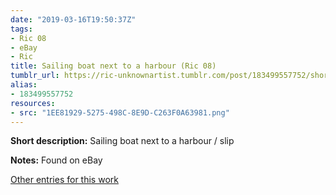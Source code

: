 ```yaml
---
date: "2019-03-16T19:50:37Z"
tags:
- Ric 08
- eBay
- Ric
title: Sailing boat next to a harbour (Ric 08)
tumblr_url: https://ric-unknownartist.tumblr.com/post/183499557752/short-description-sailing-boat-next-to-a-harbour
alias:
- 183499557752
resources:
- src: "1EE81929-5275-498C-8E9D-C263F0A63981.png"
---
```


**Short description:** Sailing boat next to a harbour / slip

**Notes:** Found on eBay

[Other entries for this work](/tags/Ric-08)
